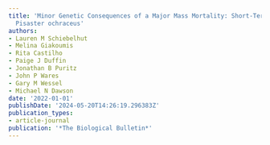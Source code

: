 ```yaml
---
title: 'Minor Genetic Consequences of a Major Mass Mortality: Short-Term Effects in
  Pisaster ochraceus'
authors:
- Lauren M Schiebelhut
- Melina Giakoumis
- Rita Castilho
- Paige J Duffin
- Jonathan B Puritz
- John P Wares
- Gary M Wessel
- Michael N Dawson
date: '2022-01-01'
publishDate: '2024-05-20T14:26:19.296383Z'
publication_types:
- article-journal
publication: '*The Biological Bulletin*'
---
```

